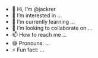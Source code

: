 - 👋 Hi, I’m @jackrer
- 👀 I’m interested in ...
- 🌱 I’m currently learning ...
- 💞️ I’m looking to collaborate on ...
- 📫 How to reach me ...
- 😄 Pronouns: ...
- ⚡ Fun fact: ...

<!---
jackrer/jackrer is a ✨ special ✨ repository because its `README.md` (this file) appears on your GitHub profile.
You can click the Preview link to take a look at your changes.
--->
